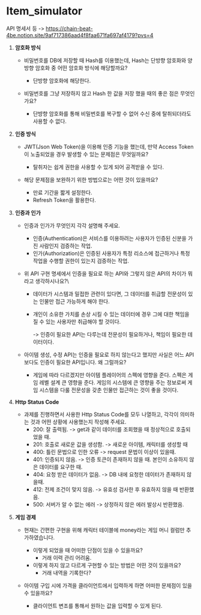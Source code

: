 # Item_simulator
 
API 명세서 등 -> https://chain-beat-4be.notion.site/9af717386aad4f8faa671fa697af4179?pvs=4

1. **암호화 방식**
    - 비밀번호를 DB에 저장할 때 Hash를 이용했는데, Hash는 단방향 암호화와 양방향 암호화 중 어떤 암호화 방식에 해당할까요?

        - 단방향 암호화에 해당한다.

    - 비밀번호를 그냥 저장하지 않고 Hash 한 값을 저장 했을 때의 좋은 점은 무엇인가요?

         - 단뱡향 암호화를 통해 비밀번호를 복구할 수 없어 수신 중에 탈취되더라도 사용할 수 없다.

2. **인증 방식**
    - JWT(Json Web Token)을 이용해 인증 기능을 했는데, 만약 Access Token이 노출되었을 경우 발생할 수 있는 문제점은 무엇일까요?

        - 탈취자는 쉽게 권한을 사용할 수 있게 되어 공격받을 수 있다.
    - 해당 문제점을 보완하기 위한 방법으로는 어떤 것이 있을까요?

        - 만료 기간을 짧게 설정한다.
        - Refresh Token을 활용한다.
3. **인증과 인가**
    - 인증과 인가가 무엇인지 각각 설명해 주세요.
        - 인증(Authentication)은 서비스를 이용하려는 사용자가 인증된 신분을 가진 사람인지 검증하는 작업.
        - 인가(Authorization)은 인증된 사용자가 특정 리소스에 접근하거나 특정 작업을 수행할 권한이 있는지 검증하는 작업.
    - 위 API 구현 명세에서 인증을 필요로 하는 API와 그렇지 않은 API의 차이가 뭐라고 생각하시나요?\
        - 데이터가 시스템과 밀접한 관련이 있다면, 그 데이터를 취급할 전문성이 있는 인물만 접근 가능하게 해야 한다. 
        - 개인이 소유한 가치를 손상 시킬 수 있는 데이터에 경우 그에 대한 책임을 질 수 있는 사용자만 취급해야 할 것이다. 
        
            -> 인증이 필요한 API는 다루는데 전문성이 필요하거나, 책임이 필요한 데이터이다.
    - 아이템 생성, 수정 API는 인증을 필요로 하지 않는다고 했지만 사실은 어느 API보다도 인증이 필요한 API입니다. 왜 그럴까요?

        - 게임에 따라 다르겠지만 아이템 플레이어의 스펙에 영향을 준다. 스펙은 게임 레벨 설계 큰 영향을 준다. 게임의 시스템에 큰 영향을 주는 정보로써 게임 시스템을 다룰 전문성을 갖춘 인물만 접근하는 것이 좋을 것이다.
4. **Http Status Code**
    - 과제를 진행하면서 사용한 Http Status Code를 모두 나열하고, 각각이 의미하는 것과 어떤 상황에 사용했는지 작성해 주세요.
        - 200: 잘 출력됨. -> get과 같이 데이터를 조회했을 때 정상적으로 호출되었을 때.
        - 201: 호출로 새로운 값을 생성함. -> 새로운 아이템, 캐릭터를 생성할 때
        - 400: 틀린 문법으로 인한 오류 -> request 문법이 이상이 있을때.
        - 401: 인증되지 않음. -> 인증 토큰이 존재하지 않을 때. 본인이 소유하지 않은 데이터를 요구한 때.
        - 404: 요청 받은 데이터가 없음. -> DB 내에 요청한 데이터가 존재하지 않을때.
        - 412: 전제 조건이 맞지 않음. -> 유효성 검사한 후 유효하지 않을 때 반환했음.
        - 500: 서버가 알 수 없는 에러 -> 상정하지 않은 에러 발상시 반환했음.
5. **게임 경제**
    - 현재는 간편한 구현을 위해 캐릭터 테이블에 money라는 게임 머니 컬럼만 추가하였습니다.
        - 이렇게 되었을 때 어떠한 단점이 있을 수 있을까요?
            - 거래 이력 관리 어려움.
        - 이렇게 하지 않고 다르게 구현할 수 있는 방법은 어떤 것이 있을까요?
            - 거래 내역을 기록한다?
    - 아이템 구입 시에 가격을 클라이언트에서 입력하게 하면 어떠한 문제점이 있을 수 있을까요?

        - 클라이언트 변조를 통해서 원하는 값을 입력할 수 있게 된다.